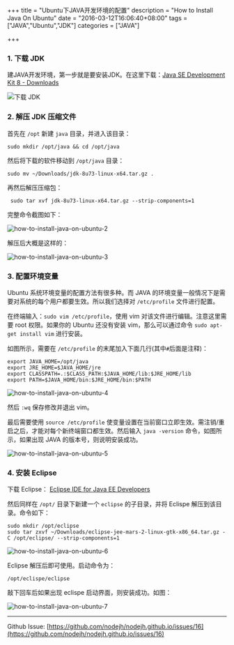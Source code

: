 +++
title = "Ubuntu下JAVA开发环境的配置"
description = "How to Install Java On Ubuntu"
date = "2016-03-12T16:06:40+08:00"
tags = ["JAVA","Ubuntu","JDK"]
categories = ["JAVA"]

+++


### 1. 下载 JDK

建JAVA开发环境，第一步就是要安装JDK。在这里下载：[Java SE Development Kit 8 - Downloads](http://www.oracle.com/technetwork/java/javase/downloads/jdk8-downloads-2133151.html)

<!--more-->

![下载 JDK](http://oh1ywjyqf.bkt.clouddn.com/blog/2016-11-22-how-to-install-java-on-ubuntu-1.png)

### 2. 解压 JDK 压缩文件

首先在 `/opt` 新建 `java` 目录，并进入该目录：

```
sudo mkdir /opt/java && cd /opt/java
```

然后将下载的软件移动到 `/opt/java` 目录：

```
sudo mv ~/Downloads/jdk-8u73-linux-x64.tar.gz .
```

再然后解压压缩包：

```
 sudo tar xvf jdk-8u73-linux-x64.tar.gz --strip-components=1
```

完整命令截图如下：

![how-to-install-java-on-ubuntu-2](http://oh1ywjyqf.bkt.clouddn.com/blog/2016-11-22-how-to-install-java-on-ubuntu-2.png)

解压后大概是这样的：

![how-to-install-java-on-ubuntu-3](http://oh1ywjyqf.bkt.clouddn.com/blog/2016-11-22-how-to-install-java-on-ubuntu-3.png)



### 3. 配置环境变量

Ubuntu 系统环境变量的配置方法有很多种。而 JAVA 的环境变量一般情况下是需要对系统的每个用户都要生效。所以我们选择对 `/etc/profile` 文件进行配置。

在终端输入：`sudo vim /etc/profile`，使用 vim 对该文件进行编辑。注意这里需要 root 权限。如果你的 Ubuntu 还没有安装 vim，那么可以通过命令 `sudo apt-get install vim` 进行安装。

如图所示，需要在 `/etc/profile` 的末尾加入下面几行(其中`#`后面是注释)：

```
export JAVA_HOME=/opt/java
export JRE_HOME=$JAVA_HOME/jre
export CLASSPATH=.:$CLASS_PATH:$JAVA_HOME/lib:$JRE_HOME/lib
export PATH=$JAVA_HOME/bin:$JRE_HOME/bin:$PATH
```

![how-to-install-java-on-ubuntu-4](http://oh1ywjyqf.bkt.clouddn.com/blog/2016-11-22-how-to-install-java-on-ubuntu-4.png)


 然后 `:wq` 保存修改并退出 vim。

最后需要使用 `source /etc/profile` 使变量设置在当前窗口立即生效。需注销/重启之后，才能对每个新终端窗口都生效。然后输入 `java -version` 命令，如图所示，如果出现 JAVA 的版本号，则说明安装成功。

![how-to-install-java-on-ubuntu-5](http://oh1ywjyqf.bkt.clouddn.com/blog/2016-11-22-how-to-install-java-on-ubuntu-5.png)

### 4. 安装 Eclipse

下载 Eclipse： [Eclipse IDE for Java EE Developers](http://www.eclipse.org/downloads/packages/eclipse-ide-java-ee-developers/mars2)

然后同样在 `/opt/` 目录下新建一个 `eclipse` 的子目录，并将 Eclispe 解压到该目录。命令如下：

```
sudo mkdir /opt/eclipse
sudo tar zxvf ~/Downloads/eclipse-jee-mars-2-linux-gtk-x86_64.tar.gz -C /opt/eclipse/ --strip-components=1
```

![how-to-install-java-on-ubuntu-6](http://oh1ywjyqf.bkt.clouddn.com/blog/2016-11-22-how-to-install-java-on-ubuntu-6.png)


Eclipse 解压后即可使用。启动命令为：

```
/opt/eclispe/eclipse
```

敲下回车后如果出现 eclispe 启动界面，则安装成功。如图：

![how-to-install-java-on-ubuntu-7](http://oh1ywjyqf.bkt.clouddn.com/blog/2016-11-22-how-to-install-java-on-ubuntu-7.png)


---
Github Issue: [https://github.com/nodejh/nodejh.github.io/issues/16](https://github.com/nodejh/nodejh.github.io/issues/16)
